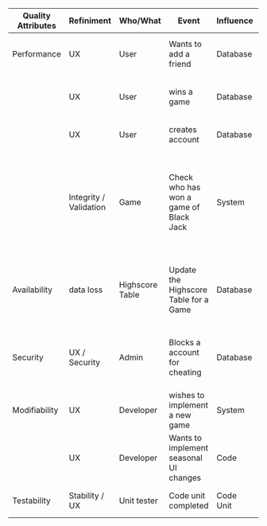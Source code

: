| Quality Attributes | Refiniment             | Who/What        | Event                                  | Influence | Condition        | Action                                                                                | Measurement                          | Business Value | Technical Risk |
|--------------------|------------------------|-----------------|----------------------------------------|-----------|------------------|---------------------------------------------------------------------------------------|--------------------------------------|----------------|----------------|
| Performance        | UX                     | User            | Wants to add a friend                  | Database  | Normal operation | Adds a friend to his friend list                                                      | A few seconds                        | Mid            | Low            |
|                    | UX                     | User            | wins a game                            | Database  | Runtime          | new highscore is added to DB                                                          | data is saved in seconds             | Mid            | Low            |
|                    | UX                     | User            | creates account                        | Database  | Runtime          | Account is created in DB                                                              | data is saved in seconds             | High           | Low            |
|                    | Integrity / Validation | Game            | Check who has won a game of Black Jack | System    | Runtime          | Check the card value of every player's hand and check who is the closest to 21 points | Avg. latency                         | Mid            | Mid            |
| Availability       | data loss              | Highscore Table | Update the Highscore Table for a Game  | Database  | Runtime          | Update the Highscore table and display it on the page                                 | Once a day                           | Mid            | Low            |
| Security           | UX / Security          | Admin           | Blocks a account for cheating             | Database  | Normal operation | Mark a account as blocked in the database                                                | A few seconds                        | High           | High           |
| Modifiability      | UX                     | Developer       | wishes to implement a new game         | System    | Design time      | Change made and unit tested                                                           | in n * 10 hours                      | High           | Mid            |
|                    | UX                     | Developer       | Wants to implement seasonal UI changes | Code      | Design time      | Changes made to the code                                                              | In 2 hours                           | Mid            | Mid            |
| Testability        | Stability / UX         | Unit tester     | Code unit completed                    | Code Unit | Development      | Result captured                                                                       | 100 % test coverage in a few minutes | High           | Low            |